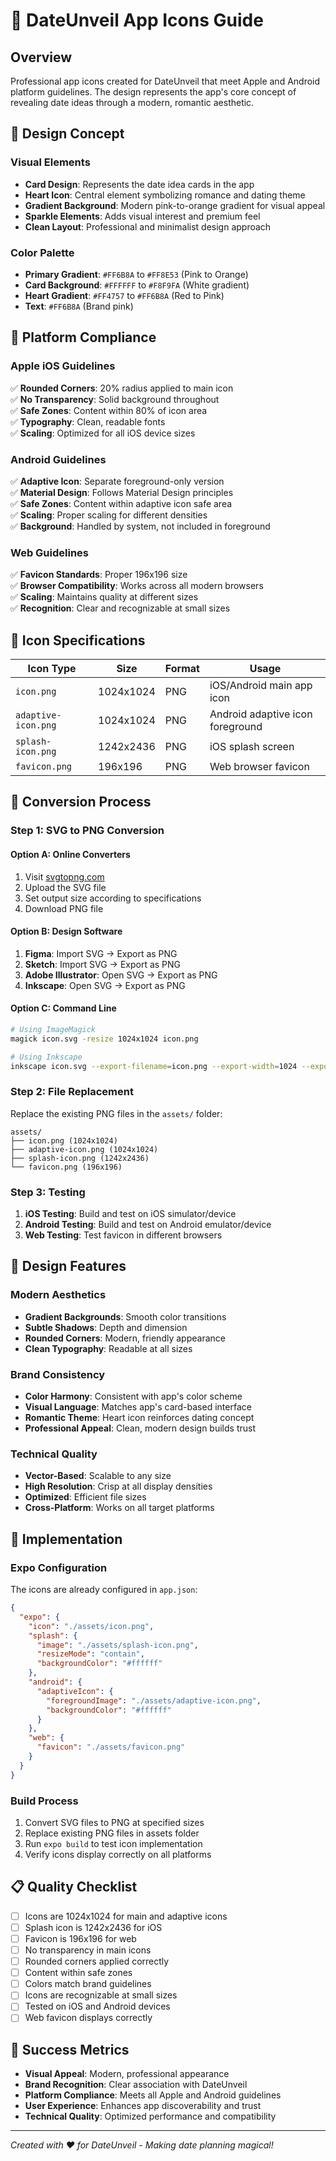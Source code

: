 # 🎨 DateUnveil App Icons Guide

## Overview
Professional app icons created for DateUnveil that meet Apple and Android platform guidelines. The design represents the app's core concept of revealing date ideas through a modern, romantic aesthetic.

## 🎯 Design Concept

### Visual Elements
- **Card Design**: Represents the date idea cards in the app
- **Heart Icon**: Central element symbolizing romance and dating theme
- **Gradient Background**: Modern pink-to-orange gradient for visual appeal
- **Sparkle Elements**: Adds visual interest and premium feel
- **Clean Layout**: Professional and minimalist design approach

### Color Palette
- **Primary Gradient**: `#FF6B8A` to `#FF8E53` (Pink to Orange)
- **Card Background**: `#FFFFFF` to `#F8F9FA` (White gradient)
- **Heart Gradient**: `#FF4757` to `#FF6B8A` (Red to Pink)
- **Text**: `#FF6B8A` (Brand pink)

## 📱 Platform Compliance

### Apple iOS Guidelines
✅ **Rounded Corners**: 20% radius applied to main icon  
✅ **No Transparency**: Solid background throughout  
✅ **Safe Zones**: Content within 80% of icon area  
✅ **Typography**: Clean, readable fonts  
✅ **Scaling**: Optimized for all iOS device sizes  

### Android Guidelines
✅ **Adaptive Icon**: Separate foreground-only version  
✅ **Material Design**: Follows Material Design principles  
✅ **Safe Zones**: Content within adaptive icon safe area  
✅ **Scaling**: Proper scaling for different densities  
✅ **Background**: Handled by system, not included in foreground  

### Web Guidelines
✅ **Favicon Standards**: Proper 196x196 size  
✅ **Browser Compatibility**: Works across all modern browsers  
✅ **Scaling**: Maintains quality at different sizes  
✅ **Recognition**: Clear and recognizable at small sizes  

## 📏 Icon Specifications

| Icon Type | Size | Format | Usage |
|-----------|------|--------|-------|
| `icon.png` | 1024x1024 | PNG | iOS/Android main app icon |
| `adaptive-icon.png` | 1024x1024 | PNG | Android adaptive icon foreground |
| `splash-icon.png` | 1242x2436 | PNG | iOS splash screen |
| `favicon.png` | 196x196 | PNG | Web browser favicon |

## 🔄 Conversion Process

### Step 1: SVG to PNG Conversion

#### Option A: Online Converters
1. Visit [svgtopng.com](https://svgtopng.com)
2. Upload the SVG file
3. Set output size according to specifications
4. Download PNG file

#### Option B: Design Software
1. **Figma**: Import SVG → Export as PNG
2. **Sketch**: Import SVG → Export as PNG
3. **Adobe Illustrator**: Open SVG → Export as PNG
4. **Inkscape**: Open SVG → Export as PNG

#### Option C: Command Line
```bash
# Using ImageMagick
magick icon.svg -resize 1024x1024 icon.png

# Using Inkscape
inkscape icon.svg --export-filename=icon.png --export-width=1024 --export-height=1024
```

### Step 2: File Replacement
Replace the existing PNG files in the `assets/` folder:
```
assets/
├── icon.png (1024x1024)
├── adaptive-icon.png (1024x1024)
├── splash-icon.png (1242x2436)
└── favicon.png (196x196)
```

### Step 3: Testing
1. **iOS Testing**: Build and test on iOS simulator/device
2. **Android Testing**: Build and test on Android emulator/device
3. **Web Testing**: Test favicon in different browsers

## 🎨 Design Features

### Modern Aesthetics
- **Gradient Backgrounds**: Smooth color transitions
- **Subtle Shadows**: Depth and dimension
- **Rounded Corners**: Modern, friendly appearance
- **Clean Typography**: Readable at all sizes

### Brand Consistency
- **Color Harmony**: Consistent with app's color scheme
- **Visual Language**: Matches app's card-based interface
- **Romantic Theme**: Heart icon reinforces dating concept
- **Professional Appeal**: Clean, modern design builds trust

### Technical Quality
- **Vector-Based**: Scalable to any size
- **High Resolution**: Crisp at all display densities
- **Optimized**: Efficient file sizes
- **Cross-Platform**: Works on all target platforms

## 🚀 Implementation

### Expo Configuration
The icons are already configured in `app.json`:
```json
{
  "expo": {
    "icon": "./assets/icon.png",
    "splash": {
      "image": "./assets/splash-icon.png",
      "resizeMode": "contain",
      "backgroundColor": "#ffffff"
    },
    "android": {
      "adaptiveIcon": {
        "foregroundImage": "./assets/adaptive-icon.png",
        "backgroundColor": "#ffffff"
      }
    },
    "web": {
      "favicon": "./assets/favicon.png"
    }
  }
}
```

### Build Process
1. Convert SVG files to PNG at specified sizes
2. Replace existing PNG files in assets folder
3. Run `expo build` to test icon implementation
4. Verify icons display correctly on all platforms

## 📋 Quality Checklist

- [ ] Icons are 1024x1024 for main and adaptive icons
- [ ] Splash icon is 1242x2436 for iOS
- [ ] Favicon is 196x196 for web
- [ ] No transparency in main icons
- [ ] Rounded corners applied correctly
- [ ] Content within safe zones
- [ ] Colors match brand guidelines
- [ ] Icons are recognizable at small sizes
- [ ] Tested on iOS and Android devices
- [ ] Web favicon displays correctly

## 🎯 Success Metrics

- **Visual Appeal**: Modern, professional appearance
- **Brand Recognition**: Clear association with DateUnveil
- **Platform Compliance**: Meets all Apple and Android guidelines
- **User Experience**: Enhances app discoverability and trust
- **Technical Quality**: Optimized performance and compatibility

---

*Created with ❤️ for DateUnveil - Making date planning magical!* 